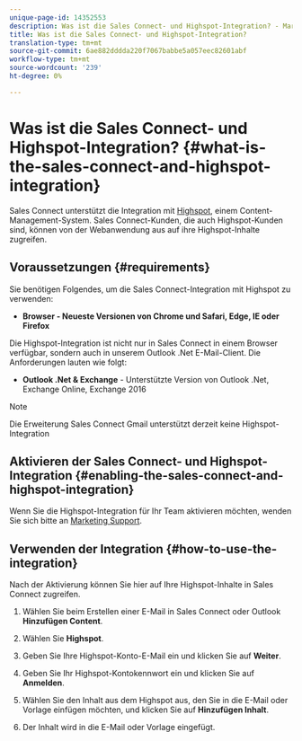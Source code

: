 ```yaml
---
unique-page-id: 14352553
description: Was ist die Sales Connect- und Highspot-Integration? - Marketing Docs - Produktdokumentation
title: Was ist die Sales Connect- und Highspot-Integration?
translation-type: tm+mt
source-git-commit: 6ae882dddda220f7067babbe5a057eec82601abf
workflow-type: tm+mt
source-wordcount: '239'
ht-degree: 0%

---
```



# Was ist die Sales Connect- und Highspot-Integration? {#what-is-the-sales-connect-and-highspot-integration}

Sales Connect unterstützt die Integration mit [Highspot](https://www.highspot.com/), einem Content-Management-System. Sales Connect-Kunden, die auch Highspot-Kunden sind, können von der Webanwendung aus auf ihre Highspot-Inhalte zugreifen.

## Voraussetzungen {#requirements}

Sie benötigen Folgendes, um die Sales Connect-Integration mit Highspot zu verwenden:

* **Browser - Neueste Versionen von Chrome und Safari, Edge, IE oder Firefox**

Die Highspot-Integration ist nicht nur in Sales Connect in einem Browser verfügbar, sondern auch in unserem Outlook .Net E-Mail-Client. Die Anforderungen lauten wie folgt:

* **Outlook .Net &amp; Exchange**  - Unterstützte Version von Outlook .Net, Exchange Online, Exchange 2016

>[!NOTE]
>
>Die Erweiterung Sales Connect Gmail unterstützt derzeit keine Highspot-Integration

## Aktivieren der Sales Connect- und Highspot-Integration {#enabling-the-sales-connect-and-highspot-integration}

Wenn Sie die Highspot-Integration für Ihr Team aktivieren möchten, wenden Sie sich bitte an [Marketing Support](https://nation.marketo.com/t5/Support/ct-p/Support#).

## Verwenden der Integration {#how-to-use-the-integration}

Nach der Aktivierung können Sie hier auf Ihre Highspot-Inhalte in Sales Connect zugreifen.

1. Wählen Sie beim Erstellen einer E-Mail in Sales Connect oder Outlook **Hinzufügen Content**.

1. Wählen Sie **Highspot**.

1. Geben Sie Ihre Highspot-Konto-E-Mail ein und klicken Sie auf **Weiter**.

1. Geben Sie Ihr Highspot-Kontokennwort ein und klicken Sie auf **Anmelden**.

1. Wählen Sie den Inhalt aus dem Highspot aus, den Sie in die E-Mail oder Vorlage einfügen möchten, und klicken Sie auf **Hinzufügen Inhalt**.

1. Der Inhalt wird in die E-Mail oder Vorlage eingefügt.
